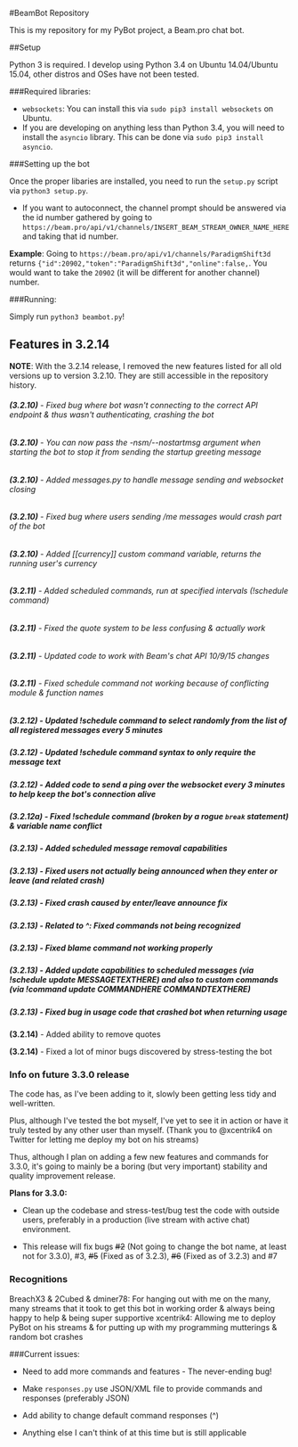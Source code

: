 #BeamBot Repository

This is my repository for my PyBot project, a Beam.pro chat bot.

##Setup

Python 3 is required. I develop using Python 3.4 on Ubuntu 14.04/Ubuntu 15.04, other distros and OSes have not been tested.

###Required libraries:

* `websockets`: You can install this via `sudo pip3 install websockets` on Ubuntu.
* If you are developing on anything less than Python 3.4, you will need to install the `asyncio` library. This can be done via `sudo pip3 install asyncio`.

###Setting up the bot

Once the proper libaries are installed, you need to run the `setup.py` script via `python3 setup.py`.

* If you want to autoconnect, the channel prompt should be answered via the id number gathered by going to `https://beam.pro/api/v1/channels/INSERT_BEAM_STREAM_OWNER_NAME_HERE` and taking that id number.

**Example**: Going to `https://beam.pro/api/v1/channels/ParadigmShift3d` returns `{"id":20902,"token":"ParadigmShift3d","online":false,`. You would want to take the `20902` (it will be different for another channel) number.

###Running:

Simply run `python3 beambot.py`!

## Features in 3.2.14

**NOTE**: With the 3.2.14 release, I removed the new features listed for all old versions up to version 3.2.10. They are still accessible in the repository history.

###### **(3.2.10)** - Fixed bug where bot wasn't connecting to the correct API endpoint & thus wasn't authenticating, crashing the bot

###### **(3.2.10)** - You can now pass the -nsm/--nostartmsg argument when starting the bot to stop it from sending the startup greeting message

###### **(3.2.10)** - Added messages.py to handle message sending and websocket closing

###### **(3.2.10)** - Fixed bug where users sending /me messages would crash part of the bot

###### **(3.2.10)** - Added [[currency]] custom command variable, returns the running user's currency

###### **(3.2.11)** - Added scheduled commands, run at specified intervals (!schedule command)

###### **(3.2.11)** - Fixed the quote system to be less confusing & actually work

###### **(3.2.11)** - Updated code to work with Beam's chat API 10/9/15 changes

###### **(3.2.11)** - Fixed schedule command not working because of conflicting module & function names

##### **(3.2.12)** - 	Updated !schedule command to select randomly from the list of all registered messages every 5 minutes

##### **(3.2.12)** - Updated !schedule command syntax to only require the message text

##### **(3.2.12)** - Added code to send a ping over the websocket every 3 minutes to help keep the bot's connection alive

##### **(3.2.12a)** - Fixed !schedule command (broken by a rogue `break` statement) & variable name conflict

##### **(3.2.13)** - Added scheduled message removal capabilities

##### **(3.2.13)** - Fixed users not actually being announced when they enter or leave (and related crash)

##### **(3.2.13)** - Fixed crash caused by enter/leave announce fix

##### **(3.2.13)** - Related to ^: Fixed commands not being recognized

##### **(3.2.13)** - Fixed blame command not working properly

##### **(3.2.13)** - Added update capabilities to scheduled messages (via !schedule **update** MESSAGETEXTHERE) and also to custom commands (via !command **update** COMMANDHERE COMMANDTEXTHERE)

##### **(3.2.13)** - Fixed bug in usage code that crashed bot when returning usage

**(3.2.14)** - Added ability to remove quotes

**(3.2.14)** - Fixed a lot of minor bugs discovered by stress-testing the bot

### Info on future 3.3.0 release

The code has, as I've been adding to it, slowly been getting less tidy and well-written.

Plus, although I've tested the bot myself, I've yet to see it in action or have it truly tested by any other user than myself. (Thank you to @xcentrik4 on Twitter for letting me deploy my bot on his streams)

Thus, although I plan on adding a few new features and commands for 3.3.0, it's going to mainly be a boring (but very important) stability and quality improvement release.

**Plans for 3.3.0:**

* Clean up the codebase and stress-test/bug test the code with outside users, preferably in a production (live stream with active chat) environment.

* This release will fix bugs ~~#2~~ (Not going to change the bot name, at least not for 3.3.0), #3, ~~#5~~ (Fixed as of 3.2.3), ~~#6~~ (Fixed as of 3.2.3) and #7

### Recognitions
BreachX3 & 2Cubed & dminer78: For hanging out with me on the many, many streams that it took to get this bot in working order & always being happy to help & being super supportive
xcentrik4: Allowing me to deploy PyBot on his streams & for putting up with my programming mutterings & random bot crashes

###Current issues:

* Need to add more commands and features - The never-ending bug!

* Make `responses.py` use JSON/XML file to provide commands and responses (preferably JSON)

* Add ability to change default command responses (^)

* Anything else I can't think of at this time but is still applicable
